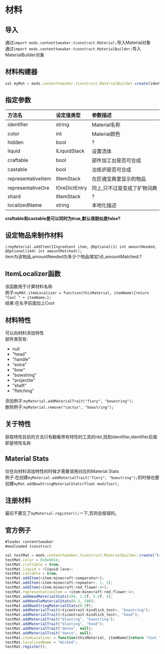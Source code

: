 # 材料  

## 导入
通过`import mods.contenttweaker.tconstruct.Material;`导入Material对象  
通过`import mods.contenttweaker.tconstruct.MaterialBuilder;`导入MaterialBuilder对象

## 材料构建器

```javascript
val myMat = mods.contenttweaker.tconstruct.MaterialBuilder.create(identifier);
```

## 指定参数
| 方法名 | 设定值类型 | 参数描述 |
| :--- | :--- | :--- |
| identifier | string | Material名称 |
| color | int | Material颜色 |
| hidden | bool | ? |
| liquid | ILiquidStack | 设置流体 |
| craftable | bool | 部件加工台是否可合成 |
| castable | bool | 冶炼炉是否可合成 |
| representativeItem | IItemStack | 在匠魂宝典里显示的物品 |
| representativeOre | IOreDictEntry | 同上,只不过是变成了矿物词典 |
| shard | 	IItemStack | ? |
| localizedName | string | 本地化描述 |  

**craftable和castable是可以同时为true,默认值貌似是false?**

## 设定物品来制作材料
`//myMaterial.addItem(IIngredient item, @Optional(1) int amountNeeded, @Optional(144) int amountMatched));`  
item为该物品,amountNeeded为多少个物品增加1点,amountMatched:?

## ItemLocalizer函数
该函数用于计算材料名称  
例子:`myMAt.itemLocalizer = function(thisMaterial, itemName){return "Cool " + itemName;};`  
结果:在名字前面加上Cool  

## 材料特性
可以向材料添加特性  
部件类型有:  
 * null  
 * "head"  
 * "handle"  
 * "extra"  
 * "bow"  
 * "bowstring"  
 * "projectile"  
 * "shaft"  
 * "fletching"
 
添加例子:`myMaterial.addMaterialTrait("fiery", "bowstring");`  
删除例子:`myMaterial.remove("cactus", "bowstring");`

## 关于特性
获取特性目前的方法只有翻看带有特性的工具的nbt,找到identifier,identifier后面即是特性名称

## Material Stats
仅在向材料添加特性的时候才需要调用对应的Material Stats  
例子:在创建`myMaterial.addMaterialTrait("fiery", "bowstring");`的时候也要创建`myMat.addBowStringMaterialStats(float modifier);`  

## 注册材料
最后不要忘了`myMaterial.register();`一下,否则会报错的。

## 官方例子
```javascript
#loader contenttweaker
#modloaded tconstruct

val testMat = mods.contenttweaker.tconstruct.MaterialBuilder.create("kindlich_mat");
testMat.color = 0x8e661b;
testMat.craftable = true;
testMat.liquid = <liquid:lava>;
testMat.castable = true;
testMat.addItem(<item:minecraft:comparator>);
testMat.addItem(<item:minecraft:repeater>, 1, 2);
testMat.addItem(<item:minecraft:red_flower:4>);
testMat.representativeItem = <item:minecraft:red_flower:4>;
testMat.addHeadMaterialStats(100, 1.5f, 5.5f, 5);
testMat.addHandleMaterialStats(0.3, 500);
testMat.addBowStringMaterialStats(0.5f);
testMat.addMaterialTrait(<ticontrait:kindlich_test>, "bowstring");
testMat.addMaterialTrait(<ticontrait:kindlich_test>, "head");
testMat.addMaterialTrait("blasting", "bowstring");
testMat.addMaterialTrait("blasting", "head");
testMat.addMaterialTrait("dense", null);
testMat.addMaterialTrait("dance", null);
testMat.itemLocalizer = function(thisMaterial, itemName){return "Cool " + itemName;};
testMat.localizedName = "Wicked";
testMat.register();
```
